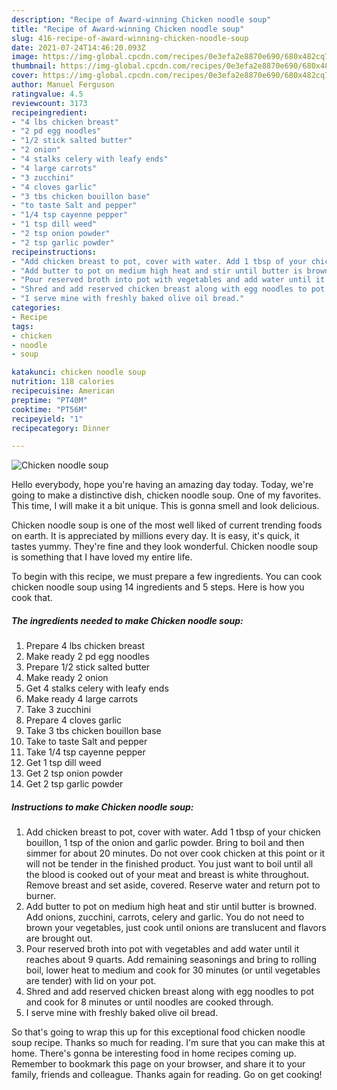 ```yaml
---
description: "Recipe of Award-winning Chicken noodle soup"
title: "Recipe of Award-winning Chicken noodle soup"
slug: 416-recipe-of-award-winning-chicken-noodle-soup
date: 2021-07-24T14:46:20.093Z
image: https://img-global.cpcdn.com/recipes/0e3efa2e8870e690/680x482cq70/chicken-noodle-soup-recipe-main-photo.jpg
thumbnail: https://img-global.cpcdn.com/recipes/0e3efa2e8870e690/680x482cq70/chicken-noodle-soup-recipe-main-photo.jpg
cover: https://img-global.cpcdn.com/recipes/0e3efa2e8870e690/680x482cq70/chicken-noodle-soup-recipe-main-photo.jpg
author: Manuel Ferguson
ratingvalue: 4.5
reviewcount: 3173
recipeingredient:
- "4 lbs chicken breast"
- "2 pd egg noodles"
- "1/2 stick salted butter"
- "2 onion"
- "4 stalks celery with leafy ends"
- "4 large carrots"
- "3 zucchini"
- "4 cloves garlic"
- "3 tbs chicken bouillon base"
- "to taste Salt and pepper"
- "1/4 tsp cayenne pepper"
- "1 tsp dill weed"
- "2 tsp onion powder"
- "2 tsp garlic powder"
recipeinstructions:
- "Add chicken breast to pot, cover with water. Add 1 tbsp of your chicken bouillon, 1 tsp of the onion and garlic powder. Bring to boil and then simmer for about 20 minutes. Do not over cook chicken at this point or it will not be tender in the finished product. You just want to boil until all the blood is cooked out of your meat and breast is white throughout. Remove breast and set aside, covered. Reserve water and return pot to burner."
- "Add butter to pot on medium high heat and stir until butter is browned. Add onions, zucchini, carrots, celery and garlic. You do not need to brown your vegetables, just cook until onions are translucent and flavors are brought out."
- "Pour reserved broth into pot with vegetables and add water until it reaches about 9 quarts. Add remaining seasonings and bring to rolling boil, lower heat to medium and cook for 30 minutes (or until vegetables are tender) with lid on your pot."
- "Shred and add reserved chicken breast along with egg noodles to pot and cook for 8 minutes or until noodles are cooked through."
- "I serve mine with freshly baked olive oil bread."
categories:
- Recipe
tags:
- chicken
- noodle
- soup

katakunci: chicken noodle soup 
nutrition: 118 calories
recipecuisine: American
preptime: "PT40M"
cooktime: "PT56M"
recipeyield: "1"
recipecategory: Dinner

---
```



![Chicken noodle soup](https://img-global.cpcdn.com/recipes/0e3efa2e8870e690/680x482cq70/chicken-noodle-soup-recipe-main-photo.jpg)

Hello everybody, hope you're having an amazing day today. Today, we're going to make a distinctive dish, chicken noodle soup. One of my favorites. This time, I will make it a bit unique. This is gonna smell and look delicious.



Chicken noodle soup is one of the most well liked of current trending foods on earth. It is appreciated by millions every day. It is easy, it's quick, it tastes yummy. They're fine and they look wonderful. Chicken noodle soup is something that I have loved my entire life.


To begin with this recipe, we must prepare a few ingredients. You can cook chicken noodle soup using 14 ingredients and 5 steps. Here is how you cook that.

<!--inarticleads1-->

##### The ingredients needed to make Chicken noodle soup:

1. Prepare 4 lbs chicken breast
1. Make ready 2 pd egg noodles
1. Prepare 1/2 stick salted butter
1. Make ready 2 onion
1. Get 4 stalks celery with leafy ends
1. Make ready 4 large carrots
1. Take 3 zucchini
1. Prepare 4 cloves garlic
1. Take 3 tbs chicken bouillon base
1. Take to taste Salt and pepper
1. Take 1/4 tsp cayenne pepper
1. Get 1 tsp dill weed
1. Get 2 tsp onion powder
1. Get 2 tsp garlic powder




<!--inarticleads2-->

##### Instructions to make Chicken noodle soup:

1. Add chicken breast to pot, cover with water. Add 1 tbsp of your chicken bouillon, 1 tsp of the onion and garlic powder. Bring to boil and then simmer for about 20 minutes. Do not over cook chicken at this point or it will not be tender in the finished product. You just want to boil until all the blood is cooked out of your meat and breast is white throughout. Remove breast and set aside, covered. Reserve water and return pot to burner.
1. Add butter to pot on medium high heat and stir until butter is browned. Add onions, zucchini, carrots, celery and garlic. You do not need to brown your vegetables, just cook until onions are translucent and flavors are brought out.
1. Pour reserved broth into pot with vegetables and add water until it reaches about 9 quarts. Add remaining seasonings and bring to rolling boil, lower heat to medium and cook for 30 minutes (or until vegetables are tender) with lid on your pot.
1. Shred and add reserved chicken breast along with egg noodles to pot and cook for 8 minutes or until noodles are cooked through.
1. I serve mine with freshly baked olive oil bread.




So that's going to wrap this up for this exceptional food chicken noodle soup recipe. Thanks so much for reading. I'm sure that you can make this at home. There's gonna be interesting food in home recipes coming up. Remember to bookmark this page on your browser, and share it to your family, friends and colleague. Thanks again for reading. Go on get cooking!
